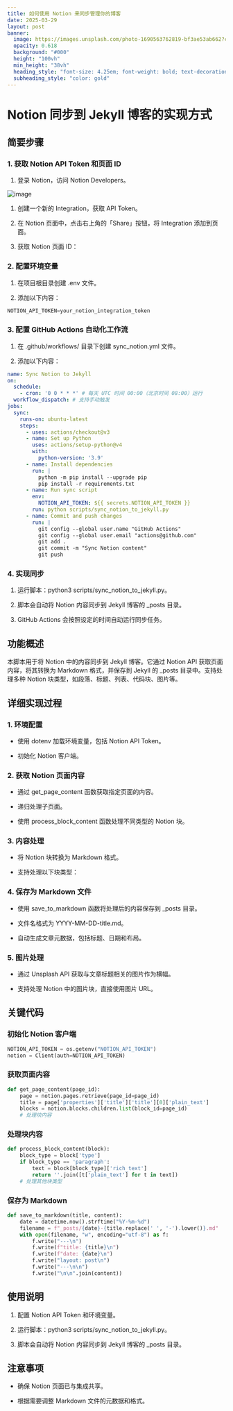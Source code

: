```yaml
---
title: 如何使用 Notion 来同步管理你的博客
date: 2025-03-29
layout: post
banner:
  image: https://images.unsplash.com/photo-1690563762819-bf3ae53ab662?crop=entropy&cs=tinysrgb&fit=max&fm=jpg&ixid=M3w2OTIwMzJ8MHwxfHJhbmRvbXx8fHx8fHx8fDE3NDMyMjk1OTl8&ixlib=rb-4.0.3&q=80&w=1080
  opacity: 0.618
  background: "#000"
  height: "100vh"
  min_height: "38vh"
  heading_style: "font-size: 4.25em; font-weight: bold; text-decoration: underline"
  subheading_style: "color: gold"
---
```


# Notion 同步到 Jekyll 博客的实现方式

## 简要步骤

### 1. 获取 Notion API Token 和页面 ID

1. 登录 Notion，访问 Notion Developers。

![image](https://prod-files-secure.s3.us-west-2.amazonaws.com/a7a0cc5a-89b9-4cda-8686-1fba0ca52f40/d19c1afe-dea5-4312-9333-786b0ba83054/image.png?X-Amz-Algorithm=AWS4-HMAC-SHA256&X-Amz-Content-Sha256=UNSIGNED-PAYLOAD&X-Amz-Credential=ASIAZI2LB466VQJKIW77%2F20250329%2Fus-west-2%2Fs3%2Faws4_request&X-Amz-Date=20250329T062639Z&X-Amz-Expires=3600&X-Amz-Security-Token=IQoJb3JpZ2luX2VjEAYaCXVzLXdlc3QtMiJHMEUCIDCMr0VOlp3D6qCWVstGycJnttvGnmMKpJS8aFdZ2AJCAiEAqE%2BQRvHek%2Ft09%2B0M%2Fxokpc4l9LA7neyqOKChmqY0p8oq%2FwMIbxAAGgw2Mzc0MjMxODM4MDUiDCK%2B9YwjiRQfsCNOKircA%2Ff%2FPzuXqo0vX%2FyI%2BUkro7YZgBjlmUa98xftmIKCGg%2FDJuWOlYA5kZIdFAJjxtkUmDqN3JxL4Zp4KoBcovq%2BvnlDPeBP5%2B8q85Ud30j9Yt%2BLyLj6ciRBI%2FTqOZZEZ%2BmTRdmqeVYWO5o3wCRiZ2OURiQlvGRX0C1ZMaN2jkiqjmRXewoH22%2BzwcVxRoBH1XYjtVe%2BobAryPnPxvc6AKGl6r6LvEHP%2Bu9lKcsZVYlO%2B8sg1gkEfimtp%2FNS%2F7lscxoVCo5g3JQ66cVhLh15NgRIUoekKbb729FyIlgqZhKsCfIPFLtyf8SobqGLl02rwroDGHS3CGJsY%2FujEXVzkLRAZ%2BE6WGK5lP03IChbS4OgLKL0uacjm2jNdgIiwoEhNkPloBsVQ5oXtCVk7O4fMFg9qgYkgqgf9hjLu%2B62b1sxgu0t2ZVu5ZIvY1oP1GItHbiCi2YgqnX%2BsaDEBoDfH9MqP9aGpTAjOON7q0kbMsKkC7NH50UYrw8QndWNRg994MXcVOD6QeuXTpsTMpt8gTul6K9O2LTBpPLnawUDQ6okWdJ0BcHP52N90MVbuv8wfnxfCOBiBl0P9F7behkPwPBUdnrmO5VxxJuc%2Bjye048srDVFO2EoZ9kuc6aABWjCMMmQnr8GOqUBVd3xnad8j8nxn6cDifAKxQXGoAwm0wquZQNqVIli%2FF%2BK%2FiOY0jYkBsfDjw5V1joWXE4I0pxBVva8oR6fbOcto7zZ71a1DTCIH97bmhzvvN28poUfhGNQyT4MgotgAGIbOeoVK%2Fd8hlskw1SVbYA7bMw1AjnWeP1stoNuzjUVgStz5hPhjdt%2BoG7SMvtz2vFqLbWv%2BwWVpcKtbWn%2F7uGpOwhFkM3x&X-Amz-Signature=8f16315ba37c333fa51d00bafc07792ce8a7fc1b3634b35c501a1b071e956114&X-Amz-SignedHeaders=host&x-id=GetObject)

1. 创建一个新的 Integration，获取 API Token。

1. 在 Notion 页面中，点击右上角的「Share」按钮，将 Integration 添加到页面。

1. 获取 Notion 页面 ID：


### 2. 配置环境变量

1. 在项目根目录创建 .env 文件。

1. 添加以下内容：

```javascript
NOTION_API_TOKEN=your_notion_integration_token
```

### 3. 配置 GitHub Actions 自动化工作流

1. 在 .github/workflows/ 目录下创建 sync_notion.yml 文件。

1. 添加以下内容：

```yaml
name: Sync Notion to Jekyll
on:
  schedule:
    - cron: '0 0 * * *' # 每天 UTC 时间 00:00（北京时间 08:00）运行
  workflow_dispatch: # 支持手动触发
jobs:
  sync:
    runs-on: ubuntu-latest
    steps:
      - uses: actions/checkout@v3
      - name: Set up Python
        uses: actions/setup-python@v4
        with:
          python-version: '3.9'
      - name: Install dependencies
        run: |
          python -m pip install --upgrade pip
          pip install -r requirements.txt
      - name: Run sync script
        env:
          NOTION_API_TOKEN: ${{ secrets.NOTION_API_TOKEN }}
        run: python scripts/sync_notion_to_jekyll.py
      - name: Commit and push changes
        run: |
          git config --global user.name "GitHub Actions"
          git config --global user.email "actions@github.com"
          git add .
          git commit -m "Sync Notion content"
          git push
```

### 4. 实现同步

1. 运行脚本：python3 scripts/sync_notion_to_jekyll.py。

1. 脚本会自动将 Notion 内容同步到 Jekyll 博客的 _posts 目录。

1. GitHub Actions 会按照设定的时间自动运行同步任务。

## 功能概述

本脚本用于将 Notion 中的内容同步到 Jekyll 博客。它通过 Notion API 获取页面内容，将其转换为 Markdown 格式，并保存到 Jekyll 的 _posts 目录中。支持处理多种 Notion 块类型，如段落、标题、列表、代码块、图片等。

## 详细实现过程

### 1. 环境配置

- 使用 dotenv 加载环境变量，包括 Notion API Token。

- 初始化 Notion 客户端。

### 2. 获取 Notion 页面内容

- 通过 get_page_content 函数获取指定页面的内容。

- 递归处理子页面。

- 使用 process_block_content 函数处理不同类型的 Notion 块。

### 3. 内容处理

- 将 Notion 块转换为 Markdown 格式。

- 支持处理以下块类型：


### 4. 保存为 Markdown 文件

- 使用 save_to_markdown 函数将处理后的内容保存到 _posts 目录。

- 文件名格式为 YYYY-MM-DD-title.md。

- 自动生成文章元数据，包括标题、日期和布局。

### 5. 图片处理

- 通过 Unsplash API 获取与文章标题相关的图片作为横幅。

- 支持处理 Notion 中的图片块，直接使用图片 URL。

## 关键代码

### 初始化 Notion 客户端

```python
NOTION_API_TOKEN = os.getenv("NOTION_API_TOKEN")
notion = Client(auth=NOTION_API_TOKEN)
```

### 获取页面内容

```python
def get_page_content(page_id):
    page = notion.pages.retrieve(page_id=page_id)
    title = page['properties']['title']['title'][0]['plain_text']
    blocks = notion.blocks.children.list(block_id=page_id)
    # 处理块内容
```

### 处理块内容

```python
def process_block_content(block):
    block_type = block['type']
    if block_type == 'paragraph':
        text = block[block_type]['rich_text']
        return ''.join([t['plain_text'] for t in text])
    # 处理其他块类型
```

### 保存为 Markdown

```python
def save_to_markdown(title, content):
    date = datetime.now().strftime("%Y-%m-%d")
    filename = f"_posts/{date}-{title.replace(' ', '-').lower()}.md"
    with open(filename, "w", encoding="utf-8") as f:
        f.write("---\n")
        f.write(f"title: {title}\n")
        f.write(f"date: {date}\n")
        f.write("layout: post\n")
        f.write("---\n\n")
        f.write("\n\n".join(content))
```

## 使用说明

1. 配置 Notion API Token 和环境变量。

1. 运行脚本：python3 scripts/sync_notion_to_jekyll.py。

1. 脚本会自动将 Notion 内容同步到 Jekyll 博客的 _posts 目录。

## 注意事项

- 确保 Notion 页面已与集成共享。

- 根据需要调整 Markdown 文件的元数据和格式。